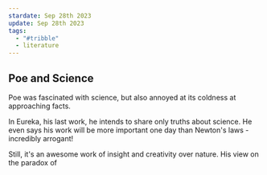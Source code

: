 ```yaml
---
stardate: Sep 28th 2023
update: Sep 28th 2023
tags:
  - "#tribble"
  - literature
---
```

## Poe and Science

Poe was fascinated with science, but also annoyed at its coldness at approaching facts. 

In Eureka, his last work, he intends to share only truths about science. He even says his work will be more important one day than Newton's laws - incredibly arrogant!

Still, it's an awesome work of insight and creativity over nature. His view on the paradox of 


